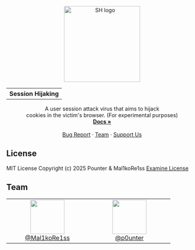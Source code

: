 <p align="center">
  <a href="https://github.com/p0unter">
    <img src="https://github.com/user-attachments/assets/f4988a2c-2497-48bc-8e87-0a7ca805a80b" alt="SH logo" width="200" height="200">
  </a>
</p>
<table align="center">
  <tr>
    <th>
      Session Hijaking
    </th>
  </tr>
</table>

<p align="center">
  A user session attack virus that aims to hijack <br> cookies in the victim's browser. (For experimental purposes)
  <br>
  <a href="https://github.com/p0unter/session_hijacking/tree/docs"><strong>Docs »</strong></a>
  <br>
  <br>
  <a href="https://github.com/p0unter/session_hijacking/issues">Bug Report</a>
  ·
  <a href="https://github.com/p0unter/session_hijacking?tab=readme-ov-file#team">Team</a>
  ·
  <a href="https://discord.gg/mepa8X7j6w">Support Us</a>
</p>

## License
MIT License
Copyright (c) 2025 Pounter & Mal1koRe1ss <a href="https://github.com/p0unter/session_hijacking/blob/main/LICENSE">Examine License</a>

## Team
<table>
  <tr>
    <td align="center" width="200">
      <a href="https://github.com/Mal1koRe1ss">
        <img src="https://github.com/user-attachments/assets/a4f77b6b-9270-4e64-b6ae-36ef4993fec1" height="90"><br>
        @Mal1koRe1ss
      </a>
    </td>
    <td align="center" width="200">
      <a href="https://github.com/p0unter">
        <img src="https://github.com/user-attachments/assets/80faed3f-90a0-4e1b-bf8e-38d79ff9ef35" height="90"><br>
        @p0unter
      </a>
    </td>
  </tr>
</table>
